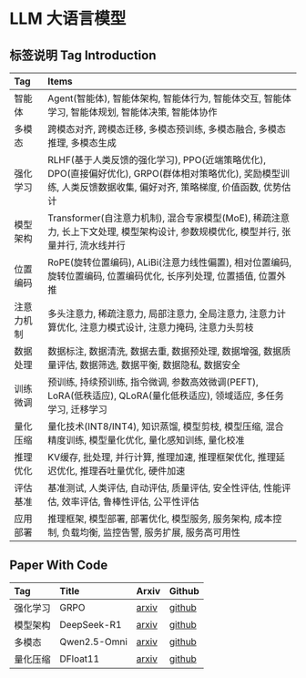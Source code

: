 # LLM 大语言模型

## 标签说明 Tag Introduction
| Tag | Items |
|:-----|:-----|
| 智能体 | Agent(智能体), 智能体架构, 智能体行为, 智能体交互, 智能体学习, 智能体规划, 智能体决策, 智能体协作 |
| 多模态 | 跨模态对齐, 跨模态迁移, 多模态预训练, 多模态融合, 多模态推理, 多模态生成 |
| 强化学习 | RLHF(基于人类反馈的强化学习), PPO(近端策略优化), DPO(直接偏好优化), GRPO(群体相对策略优化), 奖励模型训练, 人类反馈数据收集, 偏好对齐, 策略梯度, 价值函数, 优势估计 |
| 模型架构 | Transformer(自注意力机制), 混合专家模型(MoE), 稀疏注意力, 长上下文处理, 模型架构设计, 参数规模优化, 模型并行, 张量并行, 流水线并行 |
| 位置编码 | RoPE(旋转位置编码), ALiBi(注意力线性偏置), 相对位置编码, 旋转位置编码, 位置编码优化, 长序列处理, 位置插值, 位置外推 |
| 注意力机制 | 多头注意力, 稀疏注意力, 局部注意力, 全局注意力, 注意力计算优化, 注意力模式设计, 注意力掩码, 注意力头剪枝 |
| 数据处理 | 数据标注, 数据清洗, 数据去重, 数据预处理, 数据增强, 数据质量评估, 数据筛选, 数据平衡, 数据隐私, 数据安全 |
| 训练微调 | 预训练, 持续预训练, 指令微调, 参数高效微调(PEFT), LoRA(低秩适应), QLoRA(量化低秩适应), 领域适应, 多任务学习, 迁移学习 |
| 量化压缩 | 量化技术(INT8/INT4), 知识蒸馏, 模型剪枝, 模型压缩, 混合精度训练, 模型量化优化, 量化感知训练, 量化校准 |
| 推理优化 | KV缓存, 批处理, 并行计算, 推理加速, 推理框架优化, 推理延迟优化, 推理吞吐量优化, 硬件加速 |
| 评估基准 | 基准测试, 人类评估, 自动评估, 质量评估, 安全性评估, 性能评估, 效率评估, 鲁棒性评估, 公平性评估 |
| 应用部署 | 推理框架, 模型部署, 部署优化, 模型服务, 服务架构, 成本控制, 负载均衡, 监控告警, 服务扩展, 服务高可用性 |

## Paper With Code
| Tag | Title | Arxiv | Github |
|:-----|:-----|:-----|:-----|
| 强化学习 | GRPO | [arxiv](https://arxiv.org/pdf/2402.03300) | [github](https://github.com/deepseek-ai/DeepSeek-Math) |
| 模型架构 | DeepSeek-R1 | [arxiv](https://arxiv.org/pdf/2501.12948) | [github](https://github.com/deepseek-ai/DeepSeek-R1) |
| 多模态 | Qwen2.5-Omni | [arxiv](https://arxiv.org/abs/2503.20215) | [github](https://github.com/QwenLM/Qwen2.5-Omni) |
| 量化压缩 | DFloat11 | [arxiv](https://arxiv.org/abs/2504.11651) | [github](https://github.com/LeanModels/DFloat11) |



